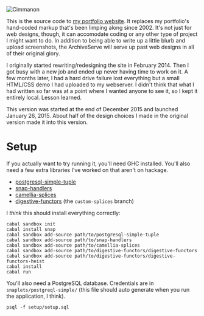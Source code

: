 ![Cimmanon](https://rawgithub.com/cimmanon/cimmanon-website/master/static/images/cimmanon.svg)

This is the source code to [my portfolio website](http://cimmanon.org/).  It replaces my portfolio's hand-coded markup that's been limping along since 2002.  It's not just for web designs, though, it can accomodate coding or any other type of project I might want to do.  In addition to being able to write up a little blurb and upload screenshots, the ArchiveServe will serve up past web designs in all of their original glory.

I originally started rewriting/redesigning the site in February 2014.  Then I got busy with a new job and ended up never having time to work on it.  A few months later, I had a hard drive failure lost everything but a small HTML/CSS demo I had uploaded to my webserver.  I didn't think that what I had written so far was at a point where I wanted anyone to see it, so I kept it entirely local.  Lesson learned.

This version was started at the end of December 2015 and launched January 26, 2015.  About half of the design choices I made in the original version made it into this version.

# Setup

If you actually want to try running it, you'll need GHC installed.  You'll also need a few extra libraries I've worked on that aren't on hackage.

* [postgresql-simple-tuple](https://github.com/cimmanon/postgresql-simple-tuple)
* [snap-handlers](https://github.com/cimmanon/snap-handlers)
* [camellia-splices](https://github.com/cimmanon/camellia-splices)
* [digestive-functors](https://github.com/cimmanon/digestive-functors) (the `custom-splices` branch)


I *think* this should install everything correctly:


```
cabal sandbox init
cabal install snap
cabal sandbox add-source path/to/postgresql-simple-tuple
cabal sandbox add-source path/to/snap-handlers
cabal sandbox add-source path/to/camellia-splices
cabal sandbox add-source path/to/digestive-functors/digestive-functors
cabal sandbox add-source path/to/digestive-functors/digestive-functors-heist
cabal install
cabal run
```

You'll also need a PostgreSQL database.  Credentials are in `snaplets/postgreql-simple/` (this file should auto generate when you run the application, I think).

```
psql -f setup/setup.sql
```

